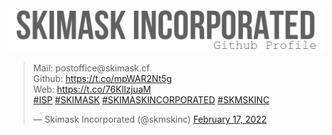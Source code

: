 <img src="https://github.com/theskimaskway/theskimaskway/blob/main/profile/skimask.gp.png">
<blockquote class="twitter-tweet"><p lang="en" dir="ltr">Mail: postoffice@skimask.cf<br>Github: <a href="https://t.co/mpWAR2Nt5g">https://t.co/mpWAR2Nt5g</a><br>Web: <a href="https://t.co/76KIlzjuaM">https://t.co/76KIlzjuaM</a><br/> <a href="https://twitter.com/hashtag/ISP?src=hash&amp;ref_src=twsrc%5Etfw">#ISP</a> <a href="https://twitter.com/hashtag/SKIMASK?src=hash&amp;ref_src=twsrc%5Etfw">#SKIMASK</a> <a href="https://twitter.com/hashtag/SKIMASKINCORPORATED?src=hash&amp;ref_src=twsrc%5Etfw">#SKIMASKINCORPORATED</a> <a href="https://twitter.com/hashtag/SKMSKINC?src=hash&amp;ref_src=twsrc%5Etfw">#SKMSKINC</a></p>&mdash; Skimask Incorporated (@skmskinc) <a href="https://twitter.com/skmskinc/status/1494174828995223560?ref_src=twsrc%5Etfw">February 17, 2022</a></blockquote>
